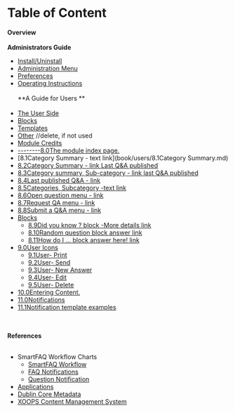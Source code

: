 # Table of Content

**Overview<br>**
<br>**Administrators Guide**
* [Install/Uninstall](book/1install.md)
* [Administration Menu](book/2administration.md)
* [Preferences](book/3preferences.md)
* [Operating Instructions](book/4operations.md)
<br><br>**A Guide for Users **<br><br>
* [The User Side](book/5userside.md)
* [Blocks](book/6blocks.md)
* [Templates](book/7templates.md)
* [Other](book/8other.md) //delete, if not used
* [Module Credits](book/9credits.md)
* [--------8.0The module index page.](book/users/8.0IndexPage.md)
* [8.1Category Summary - text link](book/users/8.1Category Summary.md)
* [8.2Category Summary - link Last Q&A published](book/users/credits.md)
* [8.3Category summary, Sub-category - link last Q&A published](book/users/credits.md)
* [8.4Last published Q&A - link](book/users/credits.md)
* [8.5Categories, Subcategory -text link](book/users/credits.md)
* [8.6Open question menu - link](book/users/credits.md)
* [8.7Request QA menu - link](book/users/credits.md)
* [8.8Submit a Q&A menu - link](book/users/credits.md)
* [Blocks](book/users/credits.md)
    * [8.9Did you know ? block -More details link](book/users/8.9Blocks.md)
    * [8.10Random question block answer link](book/users/credits.md)
    * [8.11How do I ... block answer here! link](book/users/credits.md)
* [9.0User Icons](book/users/9.0UserIcons.md)
    * [9.1User- Print](book/users/credits.md)
    * [9.2User- Send](book/users/credits.md)
    * [9.3User- New Answer](book/users/credits.md)
    * [9.4User- Edit](book/users/credits.md)
    * [9.5User- Delete](book/users/credits.md)
* [10.0Entering Content.](book/users/10EnterContent.md)
* [11.0Notifications](book/users/11Notifications.md)
* [11.1Notification template examples](book/users/credits.md)

<br><br>**References**<br><br>
* SmartFAQ Workflow Charts
    * [SmartFAQ Workflow](references/workflow1.md)
    * [FAQ Notifications](references/workflow2.md)
    * [Question Notification](references/workflow3.md)
* [Applications](references/12.1Applications.md)
* [Dublin Core Metadata](references/12.2Dublin.md)
* [XOOPS Content Management System](references/12.4XOOPS.md)


